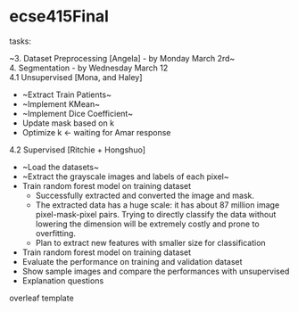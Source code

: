 # ecse415Final

tasks:<br />

~3. Dataset Preprocessing [Angela] - by Monday March 2rd~<br />
4. Segmentation - by Wednesday March 12<br />
4.1 Unsupervised [Mona, and Haley]<br />
* ~Extract Train Patients~
* ~Implement KMean~
* ~Implement Dice Coefficient~
* Update mask based on k
* Optimize k <- waiting for Amar response
  
4.2 Supervised [Ritchie + Hongshuo]<br />
* ~Load the datasets~
* ~Extract the grayscale images and labels of each pixel~
* Train random forest model on training dataset
  - Successfully extracted and converted the image and mask.
  - The extracted data has a huge scale: it has about 87 million image pixel-mask-pixel pairs. Trying to directly classify the data without lowering the dimension will be extremely costly and prone to overfitting.
  - Plan to extract new features with smaller size for classification
* Train random forest model on training dataset
* Evaluate the performance on training and validation dataset
* Show sample images and compare the performances with unsupervised
* Explanation questions

overleaf template<br />

  
